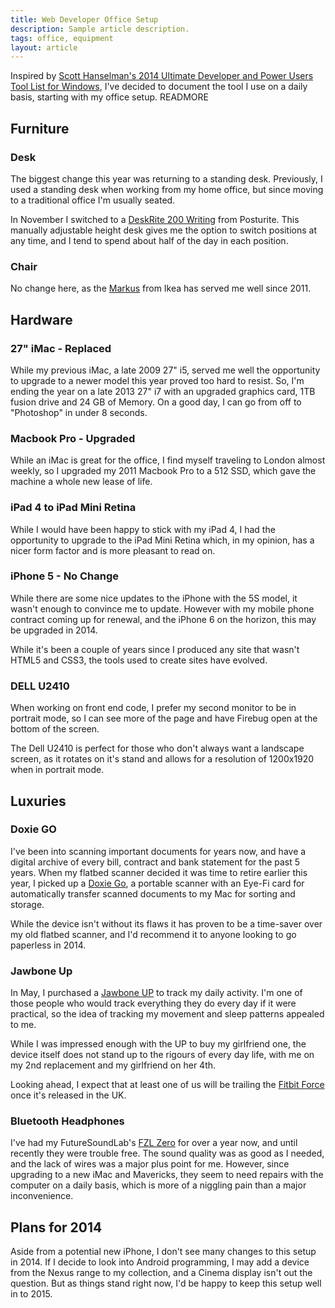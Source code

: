 ```yaml
---
title: Web Developer Office Setup
description: Sample article description.
tags: office, equipment
layout: article
---
```

Inspired by [Scott Hanselman's 2014 Ultimate Developer and Power Users Tool List for Windows](http://www.hanselman.com/tools), I've decided to document the tool I use on a daily basis, starting with my office setup.
READMORE

## Furniture

### Desk
The biggest change this year was returning to a standing desk. Previously, I used a standing desk when working from my home office, but since moving to a traditional office I'm usually seated.

In November I switched to a [DeskRite 200 Writing](http://www.posturite.co.uk/desks-furniture/height-adjustable-desks/deskrite-200-writing.html) from Posturite. This manually adjustable height desk gives me the option to switch positions at any time, and I tend to spend about half of the day in each position.

### Chair
No change here, as the [Markus](http://www.ikea.com/gb/en/catalog/products/20103101/) from Ikea has served me well since 2011.

## Hardware

### 27" iMac - Replaced
While my previous iMac, a late 2009 27" i5, served me well the opportunity to upgrade to a newer model this year proved too hard to resist. So, I'm ending the year on a late 2013 27" i7 with an upgraded graphics card, 1TB fusion drive and 24 GB of Memory. On a good day, I can go from off to "Photoshop" in under 8 seconds.

### Macbook Pro - Upgraded
While an iMac is great for the office, I find myself traveling to London almost weekly, so I upgraded my 2011 Macbook Pro to a 512 SSD, which gave the machine a whole new lease of life.

### iPad 4 to iPad Mini Retina
While I would have been happy to stick with my iPad 4, I had the opportunity to upgrade to the iPad Mini Retina which, in my opinion, has a nicer form factor and is more pleasant to read on.

### iPhone 5 - No Change
While there are some nice updates to the iPhone with the 5S model, it wasn't enough to convince me to update. However with my mobile phone contract coming up for renewal, and the iPhone 6 on the horizon, this may be upgraded in 2014.

While it's been a couple of years since I produced any site that wasn't HTML5 and CSS3, the tools used to create sites have evolved.

### DELL U2410
When working on front end code, I prefer my second monitor to be  in portrait mode, so I can see more of the page and have Firebug open at the bottom of the screen.

The Dell U2410 is perfect for those who don't always want a landscape screen, as it rotates on it's stand and allows for a resolution of 1200x1920 when in portrait mode.

## Luxuries

### Doxie GO
I've been into scanning important documents for years now, and have a digital archive of every bill, contract and bank statement for the past 5 years. When my flatbed scanner decided it was time to retire earlier this year, I picked up a [Doxie Go](http://www.getdoxie.com/product/doxie-go/), a portable scanner with an Eye-Fi card for automatically transfer scanned documents to my Mac for sorting and storage.

While the device isn't without its flaws it has proven to be a time-saver over my old flatbed scanner, and I'd recommend it to anyone looking to go paperless in 2014.

### Jawbone Up
In May, I purchased a [Jawbone UP](https://jawbone.com/up/international) to track my daily activity. I'm one of those people who would track everything they do every day if it were practical, so the idea of tracking my movement and sleep patterns appealed to me.

While I was impressed enough with the UP to buy my girlfriend one, the device itself does not stand up to the rigours of every day life, with me on my 2nd replacement and my girlfriend on her 4th.

Looking ahead, I expect that at least one of us will be trailing the [Fitbit Force](http://www.fitbit.com/force) once it's released in the UK.

### Bluetooth Headphones
I've had my FutureSoundLab's [FZL Zero](http://www.futuresoundlab.co.uk/product/fsl-zero/) for over a year now, and until recently they were trouble free. The sound quality was as good as I needed, and the lack of wires was a major plus point for me.
However, since upgrading to a new iMac and Mavericks, they seem to need repairs with the computer on a daily basis, which is more of a niggling pain than a major inconvenience.

## Plans for 2014
Aside from a potential new iPhone, I don't see many changes to this setup in 2014. If I decide to look into Android programming, I may add a device from the Nexus range to my collection, and a Cinema display isn't 	 out the question. But as things stand right now, I'd be happy to keep this setup well in to 2015.




